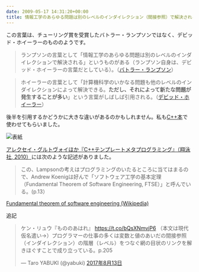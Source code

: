 ```yaml
---
date: 2009-05-17 14:31:20+00:00
title: 情報工学のあらゆる問題は別のレベルのインダイレクション（間接参照）で解決される
---
```


この言葉は、チューリング賞を受賞したバトラー・ランプソンではなく、デビッド・ホイーラーのもののようです。

> ランプソンの言葉として「情報工学のあらゆる問題は別のレベルのインダイレクションで解決される」というものがある（ランプソン自身は、デビッド・ホイーラーの言葉だとしている）。（[バトラー・ランプソン](https://ja.wikipedia.org/w/index.php?title=%E3%83%90%E3%83%88%E3%83%A9%E3%83%BC%E3%83%BB%E3%83%A9%E3%83%B3%E3%83%97%E3%82%BD%E3%83%B3&oldid=23995791)）

> ホイーラーの言葉として「計算機科学のいかなる問題も他のレベルのインダイレクションによって解決できる。**ただし、それによって新たな問題が発生することが多い**」という言葉がしばしば引用される。（[デビッド・ホイーラー](https://ja.wikipedia.org/w/index.php?title=%E3%83%87%E3%83%93%E3%83%83%E3%83%89%E3%83%BB%E3%83%9B%E3%82%A4%E3%83%BC%E3%83%A9%E3%83%BC&oldid=24689129)）

後半を引用するかどうかに大きな違いがあるのかもしれません。私も[C++本](http://blog.unfindable.net/archives/661)で使わせてもらいました。

![表紙](https://images-fe.ssl-images-amazon.com/images/P/4891006269.09.jpg)

[アレクセイ・グルトヴォイほか『C++テンプレートメタプログラミング』（翔泳社, 2010）](https://www.amazon.co.jp/dp/4798120391?tag=inquisitor-22)には次のような記述がありました。

> この、Lampsonの考えはプログラミングのいたるところに当てはまるので、Andrew Koenigは好んで「ソフトウェア工学の基本定理（Fundamental Theorem of Software Engineering, FTSE）」と呼んでいる。(p.13）

[Fundamental theorem of software engineering (Wikipedia)](https://en.wikipedia.org/wiki/Fundamental_theorem_of_software_engineering)

追記

<blockquote class="twitter-tweet" data-lang="ja"><p lang="ja" dir="ltr">ケン・リュウ『もののあはれ』 <a href="https://t.co/bQsXNmvjP6">https://t.co/bQsXNmvjP6</a> （本文は現代仮名遣い→）プログラマーの仕事の多くは変数と値のあいだの間接参照（インダイレクション）の階層（レベル）をつなぐ網の目状のリンクを解きほぐすことで成り立っている。p.205</p>&mdash; Taro YABUKI (@yabuki) <a href="https://twitter.com/yabuki/status/896763841886920709?ref_src=twsrc%5Etfw">2017年8月13日</a></blockquote>
<script async src="https://platform.twitter.com/widgets.js" charset="utf-8"></script>
